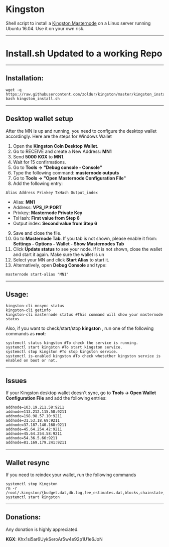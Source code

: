 # Kingston
Shell script to install a [Kingston Masternode](https://www.kingston.cash/) on a Linux server running Ubuntu 16.04. Use it on your own risk.

***

# Install.sh Updated to a working Repo

***

## Installation:
```
wget -q https://raw.githubusercontent.com/zoldur/kingston/master/kingston_install.sh
bash kingston_install.sh
```
***

## Desktop wallet setup

After the MN is up and running, you need to configure the desktop wallet accordingly. Here are the steps for Windows Wallet
1. Open the **Kingston Coin Desktop Wallet**.
2. Go to RECEIVE and create a New Address: **MN1**
3. Send **5000** **KGX** to **MN1**.
4. Wait for 15 confirmations.
5. Go to **Tools -> "Debug console - Console"**
6. Type the following command: **masternode outputs**
7. Go to  **Tools -> "Open Masternode Configuration File"**
8. Add the following entry:
```
Alias Address Privkey TxHash Output_index
```
* Alias: **MN1**
* Address: **VPS_IP:PORT**
* Privkey: **Masternode Private Key**
* TxHash: **First value from Step 6**
* Output index:  **Second value from Step 6**
9. Save and close the file.
10. Go to **Masternode Tab**. If you tab is not shown, please enable it from: **Settings - Options - Wallet - Show Masternodes Tab**
11. Click **Update status** to see your node. If it is not shown, close the wallet and start it again. Make sure the wallet is un
12. Select your MN and click **Start Alias** to start it.
13. Alternatively, open **Debug Console** and type:
```
masternode start-alias "MN1"
```
***

## Usage:
```
kingston-cli mnsync status
kingston-cli getinfo
kingston-cli masternode status #This command will show your masternode status
```
Also, if you want to check/start/stop **kingston** , run one of the following commands as **root**:

```
systemctl status kingston #To check the service is running.
systemctl start kingston #To start kingston service.
systemctl stop kingston #To stop kingston service.
systemctl is-enabled kingston #To check whetether kingston service is enabled on boot or not.
```
***

## Issues
If your Kingston desktop wallet doesn't sync, go to **Tools -> Open Wallet Configuration File** and add the following entries:
```
addnode=103.19.211.58:9211
addnode=113.212.115.58:9211
addnode=198.98.57.10:9211
addnode=31.53.18.69:9211
addnode=37.187.140.168:9211
addnode=45.64.254.42:9211
addnode=45.64.254.58:9211
addnode=54.36.5.66:9211
addnode=81.169.179.241:9211
```
***

## Wallet resync
If you need to reindex your wallet, run the following commands
```
systemctl stop Kingston
rm -r /root/.kingston/{budget.dat,db.log,fee_estimates.dat,blocks,chainstate,mncache.dat,mnpayments.dat,peers.dat}
systemctl start kingston
```
***

## Donations:  

Any donation is highly appreciated.  

**KGX**: Khx1si5ar6UykSeroAr5w4e92p1U1e6JoN
